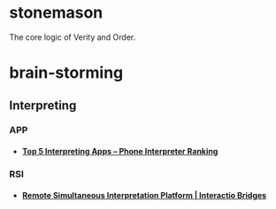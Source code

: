 # stonemason
The core logic of Verity and Order.



# brain-storming

## Interpreting

### APP

- #### [Top 5 Interpreting Apps – Phone Interpreter Ranking](https://www.daytranslations.com/blog/interpreting-apps-ranking/)

### RSI

- #### [Remote Simultaneous Interpretation Platform | Interactio Bridges](https://www.googleadservices.com/pagead/aclk?sa=L&ai=DChcSEwiBorr8wNzxAhVSdGAKHfM_BTUYABAAGgJ0bQ&ae=2&ohost=www.google.com&cid=CAESQeD2lNJxf79dsQ2_MC0nRa5_nVH5IjV1zD3OxkdTixYOXdPsTkRJ5TJDTQsEnh-hNPz1gA1bPQDtkT_xMHCbbVP4&sig=AOD64_2OrxpWTGtmqBXYtvjH_ZlyZX3pNA&q&adurl&ved=2ahUKEwjkjbP8wNzxAhWjyYsBHbv4B7gQ0Qx6BAgDEAE&dct=1)

